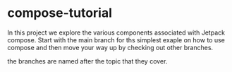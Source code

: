 # compose-tutorial
In this project we explore the various components associated with Jetpack compose.
Start with the main branch for ths simplest exaple on how to use compose and then move your way up by checking out other branches.

the branches are named after the topic that they cover.

